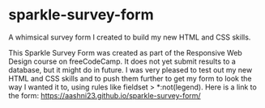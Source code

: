 # sparkle-survey-form
A whimsical survey form I created to build my new HTML and CSS skills.

This Sparkle Survey Form was created as part of the Responsive Web Design course on freeCodeCamp. It does not yet submit results to a database, but it might do in future.
I was very pleased to test out my new HTML and CSS skills and to push them further to get my form to look the way I wanted it to, using rules like fieldset > *:not(legend).
Here is a link to the form: https://aashni23.github.io/sparkle-survey-form/
